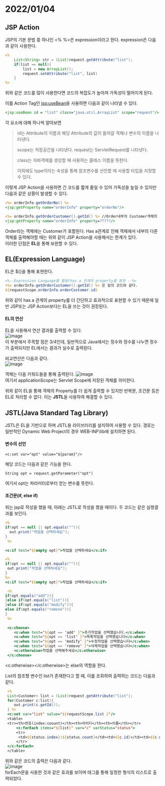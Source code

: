 2022/01/04
=============
   
   
 ## JSP Action
JSP의 기본 문법 중 하나인 <% %>은 expression이라고 한다. expression은 다음과 같이 사용한다.  
```jsp
<% 
	List<String> str = (List)request.getAttribute("list"); 
	if(list == null){
		list = new ArrayList();
		request.setAttribute("list", list)
	}
%>
```
위와 같은 코드를 많이 사용한다면 코드의 복잡도가 높아져 가독성이 떨어지게 된다.  
  
이를 Action Tag인 <jsp:useBean>을 사용하면 다음과 같이 나타낼 수 있다.
```jsp
<jsp:useBean id = "list" class="java.util.ArrayList" scope="request"/>
```
각 요소에 대해 하나씩 알아보면 
  > id는 Attribute의 이름과 해당 Attribute의 값이 들어갈 객체나 변수의 이름을 나타낸다.  
  > 
  > scope는 저장공간을 나타낸다. request는 ServletRequest를 나타낸다.
  > 
  > class는 자바객체를 생성할 때 사용하는 클래스 이름을 뜻한다.
  > 
  > 이외에도 type이라는 속성을 통해 참조변수를 선언할 때 사용할 타입을 지정할 수 있다.  

이렇게 JSP Action을 사용하면 긴 코드를 짧게 줄일 수 있어 가독성을 높일 수 있지만 다음과 같은 상황이 발생할 수 있다.
```jsp
<%= orderInfo.getOrderNo() %>
<jsp:getProperty name="orderInfo" property="orderNo"/>

<%= orderInfo.getOrderCustomer().getId() %> //Order내부의 Customer객체의 id
<jsp:getProperty name="orderInfo" property=?????/>
```
Order라는 객체에는 Customer가 포함된다. Has a관계로 인해 객체에서 내부의 다른 객체를 출력해야할 때는 위와 같이 JSP Action을 사용해서는 한계가 있다.  
이러한 단점은 **EL**을 통해 보완할 수 있다.  

## EL(Expression Language)
EL은 ${}을 통해 표현한다.
```jsp
<%--Expression Language를 활용(has a 관계의 property를 표현 --%>
<%= orderInfo.getOrderCustomer().getId() %> 은 밑의 코드와 같다.
${requestScope.orderInfo.orderCustomer.id}
```
위와 같이 has a 관계의 property를 더 간단하고 효과적으로 표현할 수 있기 때문에 일반 JSP또는 JSP Action보다는 EL을 쓰는 것이 권장된다.
#### EL의 연산
EL을 사용해서 연산 결과를 출력할 수 있다.  
![image](https://user-images.githubusercontent.com/81364044/148038886-e3a3f692-4b58-4863-bfc4-2444db6cf8dc.png)  
이 부분에서 주목할 점은 3/4인데, 일반적으로 Java에서는 정수와 정수를 나누면 정수가 출력되지만 EL에서는 결과가 실수로 출력된다.  

비교연산은 다음과 같다.  
![image](https://user-images.githubusercontent.com/81364044/148039116-d5956160-9591-4f89-b0ef-f4c8e541f34d.png)  

객체는 다음 키워드들을 통해 출력된다.
![image](https://user-images.githubusercontent.com/81364044/148039386-e232d2ed-03c0-442e-8a70-06f14da0221f.png)  
여기서 applicationScope는 Servlet Scope에 저장된 객체를 의미한다.  

위와 같이 EL을 통해 객체의 Property를 더 쉽게 출력할 수 있지만 반복문, 조건문 등은 EL로 처리할 수 없다. 이는 **JSTL**을 사용하여 해결할 수 있다.

## JSTL(Java Standard Tag Library)
JSTL은 EL을 기반으로 하며 JSTL용 라이브러리를 설치하여 사용할 수 있다. 경로는 일반적인 Dynamic Web Project의 경우 WEB-INF\lib에 설치하면 된다.  

#### 변수의 선언
    <c:set var="opt" value="${param}"/>
해당 코드는 다음과 같은 기능을 한다.  
```
String opt = request.getParameter("opt")
```
여기서 opt는 파라미터로부터 얻는 변수를 뜻한다.

#### 조건문(if, else if)
위는 jsp로 작성을 했을 때, 아래는 JSTL로 작성을 했을 때이다. 두 코드는 같은 실행결과를 보인다.
```jsp
<%
if(opt == null || opt.equals("")){
  out.print("작업을 선택하세요");
}
 %>
 
<c:if test="${empty opt}">작업을 선택하세요</c:if>
```

 ```jsp
 <%
if(opt == null || opt.equals("")){
  out.print("작업을 선택하세요");
}
 %>
<c:if test="${empty opt}">작업을 선택하세요</c:if>
 ```
```jsp
 <%
if(opt.equals("add")){
}else if(opt.equals("list")){
}else if(opt.equals("modify")){
else if(opt.equals("remove")){
}
 %>
 
 <c:choose>
 	<c:when test="${opt == 'add' }">추가작업을 선택했습니다.</c:when>
 	<c:when test="${opt == 'list' }">목록작업을 선택했습니다</c:when>
 	<c:when test="${opt == 'modify' }">수정작업을 선택했습니다</c:when>
 	<c:when test="${opt == 'remove' }">삭제작업을 선택했습니다</c:when>
 	<c:otherwise>작업을 선택해주세요</c:otherwise>
 </c:choose>
```
<c:otherwise></c:otherwise>는 else의 역할을 한다.  

List<Customer>의 참조형 변수인 list가 존재한다고 할 때, 이를 조회하여 출력하는 코드는 다음과 같다.  
````jsp
 <%
 List<Customer> list = (List)request.getAttribute("list");
 for(Customer c:list){
 	out.print(c.getId());
 } %>
 <c:set var="list" value="${requestScope.list }"/>
 <table>
 <tr><th>번호(index:coount)</th><th>아이디</th><th>이름</th></tr>
	 <c:forEach items="${list}" var="c" varStatus="status">
	 <tr>
	  <td>${status.index}:${status.count}</td><td>${c.id}</td><td>${c.name}</td>
	 </tr>
 </c:forEach>
 </table>
````
위와 같은 코드의 출력은 다음과 같다.  
![image](https://user-images.githubusercontent.com/81364044/148053528-c45b8b7a-a2b4-4577-9924-7b72a0a2f203.png)  
forEach문을 사용한 것과 같은 효과를 보이며 태그를 통해 일정한 형식의 리스트로 출력되었다.
